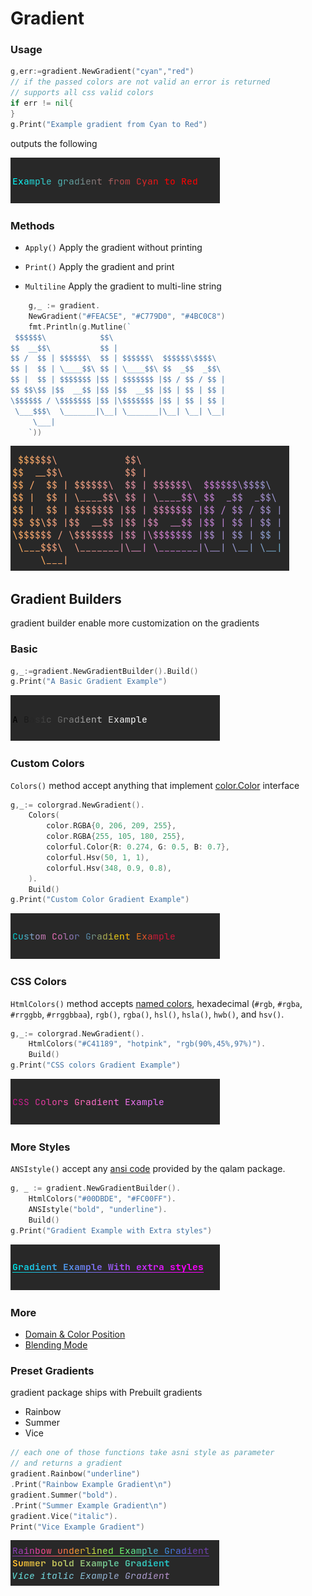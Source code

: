 # Gradient
### Usage
```go
g,err:=gradient.NewGradient("cyan","red")
// if the passed colors are not valid an error is returned
// supports all css valid colors
if err != nil{
}
g.Print("Example gradient from Cyan to Red")
```
outputs the following

![gradient Example](../doc/images/gradient_example1.png)
### Methods
- `Apply()`
Apply the gradient without printing

- `Print()`
Apply the gradient and print 

- `Multiline`
Apply the gradient to multi-line string
```go
	g,_ := gradient.
	NewGradient("#FEAC5E", "#C779D0", "#4BC0C8")
	fmt.Println(g.Mutline(`
 $$$$$$\            $$\
$$  __$$\           $$ |
$$ /  $$ | $$$$$$\  $$ | $$$$$$\  $$$$$$\$$$$\
$$ |  $$ | \____$$\ $$ | \____$$\ $$  _$$  _$$\
$$ |  $$ | $$$$$$$ |$$ | $$$$$$$ |$$ / $$ / $$ |
$$ $$\$$ |$$  __$$ |$$ |$$  __$$ |$$ | $$ | $$ |
\$$$$$$ / \$$$$$$$ |$$ |\$$$$$$$ |$$ | $$ | $$ |
 \___$$$\  \_______|\__| \_______|\__| \__| \__|
     \___|
	`))
```
![multi-line text](../doc/images/multiline_example.png)

## Gradient Builders
gradient builder enable more customization on the gradients
### Basic
```go
g,_:=gradient.NewGradientBuilder().Build()
g.Print("A Basic Gradient Example")
```
![Basic Gradient](../doc/images/basic_example.png)

### Custom Colors
`Colors()` method accept anything that implement [color.Color](https://golang.org/pkg/images/color/#Color) interface
```go
g,_:= colorgrad.NewGradient().
    Colors(
        color.RGBA{0, 206, 209, 255},
        color.RGBA{255, 105, 180, 255},
        colorful.Color{R: 0.274, G: 0.5, B: 0.7},
        colorful.Hsv(50, 1, 1),
        colorful.Hsv(348, 0.9, 0.8),
    ).
    Build()
g.Print("Custom Color Gradient Example")    
```
![Custom Color gradient](../doc/images/customcolor_example.png)

### CSS Colors
`HtmlColors()`  method accepts  [named colors](https://www.w3.org/TR/css-color-4/#named-colors), hexadecimal (`#rgb`,  `#rgba`,  `#rrggbb`,  `#rrggbbaa`),  `rgb()`,  `rgba()`,  `hsl()`,  `hsla()`,  `hwb()`, and  `hsv()`.
```go
g,_:= colorgrad.NewGradient().
    HtmlColors("#C41189", "hotpink", "rgb(90%,45%,97%)").
    Build()
g.Print("CSS colors Gradient Example")
```
![CSS Color gradient](../doc/images/csscolor_example.png)
### More Styles
`ANSIstyle()` accept any [ansi code](https://github.com/iskaa02/qalam/blob/main/README.MD#usage) 
provided by the qalam package.
```go
g, _ := gradient.NewGradientBuilder().
	HtmlColors("#00DBDE", "#FC00FF").
	ANSIstyle("bold", "underline").
	Build()
g.Print("Gradient Example with Extra styles")
```
![gradient with extra style example](../doc/images/extrastyles_example.png)

### More
- [Domain & Color Position](https://github.com/mazznoer/colorgrad#domain--color-position)
- [Blending Mode](https://github.com/mazznoer/colorgrad#blending-mode)

### Preset Gradients
gradient package ships with Prebuilt gradients
- Rainbow
- Summer
- Vice
```go
// each one of those functions take asni style as parameter
// and returns a gradient
gradient.Rainbow("underline")
.Print("Rainbow Example Gradient\n")
gradient.Summer("bold").
.Print("Summer Example Gradient\n")
gradient.Vice("italic").
Print("Vice Example Gradient")
```
![Preset example](../doc/images/presets_example.png)
